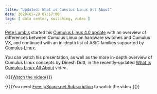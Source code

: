 ```yaml
---
title: "Updated: What is Cumulus Linux All About"
date: 2020-05-29 07:17:00
tags: [ data center, switching, video ]
---
```

[Pete Lumbis](https://www.ipspace.net/Author:Pete_Lumbis) started his [Cumulus Linux 4.0 update](https://www.ipspace.net/Data_Center_Fabrics#Update_Sessions) with an overview of differences between Cumulus Linux on hardware switches and Cumulus VX, and continued with an in-depth list of ASIC families supported by Cumulus Linux.

You can watch his presentation, as well as the more in-depth overview of Cumulus Linux concepts by Dinesh Dutt, in the recently-updated [What Is Cumulus Linux All About](https://my.ipspace.net/bin/get/DCFabric/M80%20-%20What%20Is%20Cumulus%20Linux%20All%20About.mp4?doccode=DCFabric) video.

{{<jump>}}[Watch the video](https://my.ipspace.net/bin/get/DCFabric/M80%20-%20What%20Is%20Cumulus%20Linux%20All%20About.mp4?doccode=DCFabric){{</jump>}}

{{<note free>}}You need [Free ipSpace.net Subscription](https://www.ipspace.net/Subscription/Free) to watch the video.{{</note>}}
